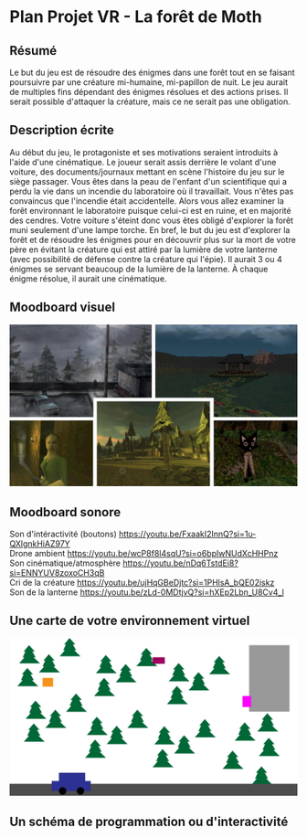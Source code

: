 # Plan Projet VR - La forêt de Moth

## Résumé
Le but du jeu est de résoudre des énigmes dans une forêt tout en se faisant poursuivre par une créature mi-humaine, mi-papillon de nuit. Le jeu aurait de multiples fins dépendant des énigmes résolues et des actions prises. Il serait possible d'attaquer la créature, mais ce ne serait pas une obligation.

## Description écrite
Au début du jeu, le protagoniste et ses motivations seraient introduits à l'aide d'une cinématique. Le joueur serait assis derrière le volant d'une voiture, des documents/journaux mettant en scène l'histoire du jeu sur le siège passager. Vous êtes dans la peau de l'enfant d'un scientifique qui a perdu la vie dans un incendie du laboratoire où il travaillait. Vous n'êtes pas convaincus que l'incendie était accidentelle. Alors vous allez examiner la forêt environnant le laboratoire puisque celui-ci est en ruine, et en majorité des cendres. Votre voiture s'éteint donc vous êtes obligé d'explorer la forêt muni seulement d'une lampe torche. En bref, le but du jeu est d'explorer la forêt et de résoudre les énigmes pour en découvrir plus sur la mort de votre père en évitant la créature qui est attiré par la lumière de votre lanterne (avec possibilité de défense contre la créature qui l'épie). Il aurait 3 ou 4 énigmes se servant beaucoup de la lumière de la lanterne. À chaque énigme résolue, il aurait une cinématique.

## Moodboard visuel
![moodboard](/assets/moodboard.jpg)

## Moodboard sonore
Son d'intéractivité (boutons) https://youtu.be/FxaakI2InnQ?si=1u-QXlgnkHiAZ97Y <br>
Drone ambient https://youtu.be/wcP8f8l4sqU?si=o6bpIwNUdXcHHPnz <br>
Son cinématique/atmosphère https://youtu.be/nDq6TstdEi8?si=ENNYUV8zoxoCH3qB <br>
Cri de la créature https://youtu.be/ujHqGBeDjtc?si=1PHlsA_bQE02iskz <br>
Son de la lanterne https://youtu.be/zLd-0MDtjvQ?si=hXEp2Lbn_U8Cv4_l <br>

## Une carte de votre environnement virtuel 
![carte](/assets/plandescene.jpg)

## Un schéma de programmation ou d'interactivité

